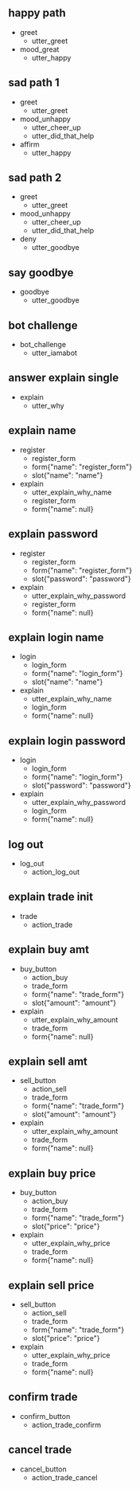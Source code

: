 ## happy path
* greet
  - utter_greet
* mood_great
  - utter_happy

## sad path 1
* greet
  - utter_greet
* mood_unhappy
  - utter_cheer_up
  - utter_did_that_help
* affirm
  - utter_happy

## sad path 2
* greet
  - utter_greet
* mood_unhappy
  - utter_cheer_up
  - utter_did_that_help
* deny
  - utter_goodbye

## say goodbye
* goodbye
  - utter_goodbye

## bot challenge
* bot_challenge
  - utter_iamabot

## answer explain single
* explain
    - utter_why
  
## explain name
* register
    - register_form
    - form{"name": "register_form"}
    - slot{"name": "name"}
* explain
    - utter_explain_why_name
    - register_form
    - form{"name": null}

## explain password
* register
    - register_form
    - form{"name": "register_form"}
    - slot{"password": "password"}
* explain
    - utter_explain_why_password
    - register_form
    - form{"name": null}
    
## explain login name
* login
    - login_form
    - form{"name": "login_form"}
    - slot{"name": "name"}
* explain
    - utter_explain_why_name
    - login_form
    - form{"name": null}

## explain login password
* login
    - login_form
    - form{"name": "login_form"}
    - slot{"password": "password"}
* explain
    - utter_explain_why_password
    - login_form
    - form{"name": null}
    
## log out
* log_out
  - action_log_out
  
## explain trade init
* trade
  - action_trade
    
## explain buy amt
* buy_button
    - action_buy
    - trade_form
    - form{"name": "trade_form"}
    - slot{"amount": "amount"}
* explain
    - utter_explain_why_amount
    - trade_form
    - form{"name": null}
    
## explain sell amt
* sell_button
    - action_sell
    - trade_form
    - form{"name": "trade_form"}
    - slot{"amount": "amount"}
* explain
    - utter_explain_why_amount
    - trade_form
    - form{"name": null}
 
## explain buy price
* buy_button
    - action_buy
    - trade_form
    - form{"name": "trade_form"}
    - slot{"price": "price"}
* explain
    - utter_explain_why_price
    - trade_form
    - form{"name": null}
    
## explain sell price
* sell_button
    - action_sell
    - trade_form
    - form{"name": "trade_form"}
    - slot{"price": "price"}
* explain
    - utter_explain_why_price
    - trade_form
    - form{"name": null}
    
## confirm trade
* confirm_button
  - action_trade_confirm
  
## cancel trade
* cancel_button
  - action_trade_cancel